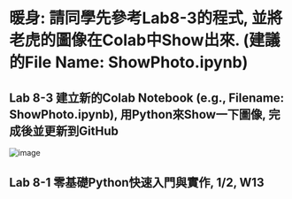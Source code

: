 # 暖身: 請同學先參考Lab8-3的程式, 並將老虎的圖像在Colab中Show出來. (建議的File Name: ShowPhoto.ipynb)
## Lab 8-3 建立新的Colab Notebook (e.g., Filename: ShowPhoto.ipynb), 用Python來Show一下圖像, 完成後並更新到GitHub
![image](https://user-images.githubusercontent.com/89329299/141667119-2ee1ba4e-5065-478b-81d4-bc0b88227965.png)
## Lab 8-1 零基礎Python快速入門與實作, 1/2, W13
